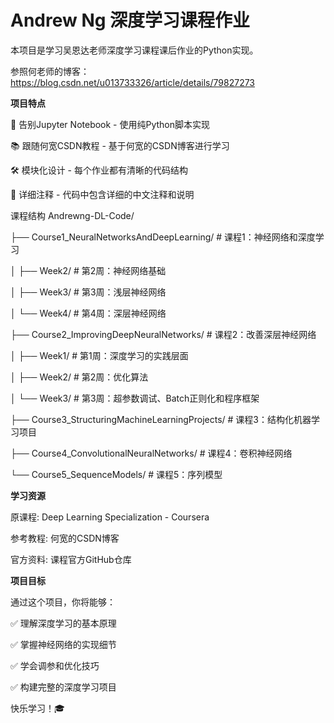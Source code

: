 # Andrew Ng 深度学习课程作业

本项目是学习吴恩达老师深度学习课程课后作业的Python实现。

参照何老师的博客：https://blog.csdn.net/u013733326/article/details/79827273

**项目特点**

🚀 告别Jupyter Notebook - 使用纯Python脚本实现


📚 跟随何宽CSDN教程 - 基于何宽的CSDN博客进行学习


🛠 模块化设计 - 每个作业都有清晰的代码结构


📖 详细注释 - 代码中包含详细的中文注释和说明


课程结构
Andrewng-DL-Code/

├── Course1_NeuralNetworksAndDeepLearning/ # 课程1：神经网络和深度学习

│ ├── Week2/ # 第2周：神经网络基础

│ ├── Week3/ # 第3周：浅层神经网络

│ └── Week4/ # 第4周：深层神经网络

├── Course2_ImprovingDeepNeuralNetworks/ # 课程2：改善深层神经网络

│ ├── Week1/ # 第1周：深度学习的实践层面

│ ├── Week2/ # 第2周：优化算法

│ └── Week3/ # 第3周：超参数调试、Batch正则化和程序框架

├── Course3_StructuringMachineLearningProjects/ # 课程3：结构化机器学习项目

├── Course4_ConvolutionalNeuralNetworks/ # 课程4：卷积神经网络

└── Course5_SequenceModels/ # 课程5：序列模型



**学习资源**

原课程: Deep Learning Specialization - Coursera

  
参考教程: 何宽的CSDN博客

  
官方资料: 课程官方GitHub仓库

  
**项目目标**

通过这个项目，你将能够：

  
✅ 理解深度学习的基本原理


✅ 掌握神经网络的实现细节

  
✅ 学会调参和优化技巧


✅ 构建完整的深度学习项目


快乐学习！🎓